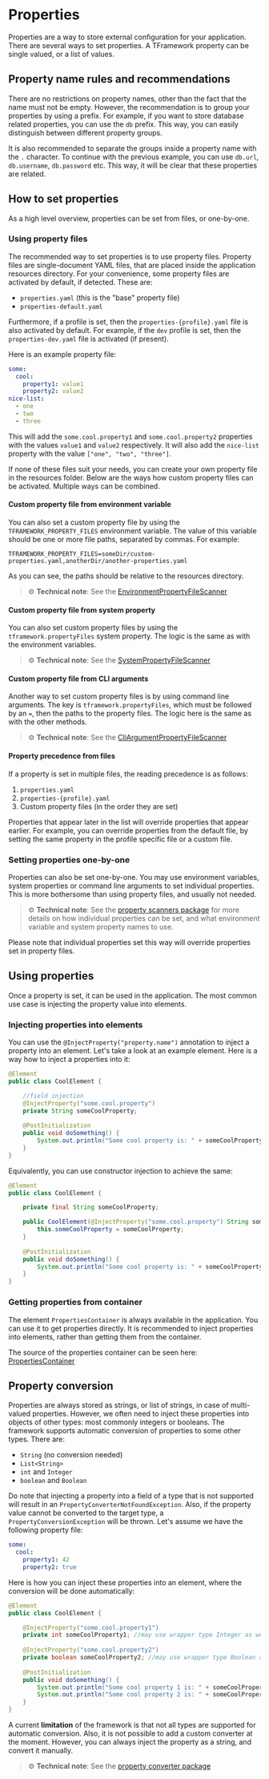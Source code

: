 # Properties

Properties are a way to store external configuration for your application. There are several ways to set properties.
A TFramework property can be single valued, or a list of values.

## Property name rules and recommendations

There are no restrictions on property names, other than the fact that the name must not be empty. However, the 
recommendation is to group your properties by using a prefix. For example, if you want to store database related
properties, you can use the `db` prefix. This way, you can easily distinguish between different property groups.

It is also recommended to separate the groups inside a property name with the `.` character. To continue with the 
previous example, you can use `db.url`, `db.username`, `db.password` etc. This way, it will be clear that these 
properties are related.

## How to set properties

As a high level overview, properties can be set from files, or one-by-one.

### Using property files

The recommended way to set properties is to use property files. Property files are single-document YAML files, that are 
placed inside the application resources directory. For your convenience, some property files are activated by default, if 
detected. These are:

- `properties.yaml` (this is the "base" property file)
- `properties-default.yaml`

Furthermore, if a profile is set, then the `properties-{profile}.yaml` file is also activated by default. For example,
if the `dev` profile is set, then the `properties-dev.yaml` file is activated (if present).

Here is an example property file:

```yaml
some:
  cool:
    property1: value1
    property2: value2
nice-list:
  - one
  - two
  - three
```

This will add the `some.cool.property1` and `some.cool.property2` properties with the values `value1` and `value2` respectively.
It will also add the `nice-list` property with the value `["one", "two", "three"]`.

If none of these files suit your needs, you can create your own property file in the resources folder. Below are the ways 
how custom property files can be activated. Multiple ways can be combined.

#### Custom property file from environment variable

You can also set a custom property file by using the `TFRAMEWORK_PROPERTY_FILES` environment variable. The value of this 
variable should be one or more file paths, separated by commas. For example:

```
TFRAMEWORK_PROPERTY_FILES=someDir/custom-properties.yaml,anotherDir/another-properties.yaml
```

As you can see, the paths should be relative to the resources directory.

> :gear: **Technical note**: See the [EnvironmentPropertyFileScanner](../src/main/java/org/tframework/core/properties/filescanners/EnvironmentPropertyFileScanner.java)

#### Custom property file from system property

You can also set custom property files by using the `tframework.propertyFiles` system property. The logic is 
the same as with the environment variables.

> :gear: **Technical note**: See the [SystemPropertyFileScanner](../src/main/java/org/tframework/core/properties/filescanners/SystemPropertyFileScanner.java)

#### Custom property file from CLI arguments

Another way to set custom property files is by using command line arguments. The key is `tframework.propertyFiles`, which 
must be followed by an `=`, then the paths to the property files. The logic here is the same as with the other methods.

> :gear: **Technical note**: See the [CliArgumentPropertyFileScanner](../src/main/java/org/tframework/core/properties/filescanners/CliArgumentPropertyFileScanner.java)

#### Property precedence from files

If a property is set in multiple files, the reading precedence is as follows:

1. `properties.yaml`
2. `properties-{profile}.yaml`
3. Custom property files (in the order they are set)

Properties that appear later in the list will override properties that appear earlier. For example, you can override properties 
from the default file, by setting the same property in the profile specific file or a custom file.

### Setting properties one-by-one

Properties can also be set one-by-one. You may use environment variables, system properties or command line arguments to set
individual properties. This is more bothersome than using property files, and usually not needed.

> :gear: **Technical note**: See the [property scanners package](../src/main/java/org/tframework/core/properties/scanners)
> for more details on how individual properties can be set, and what environment variable and system property names to use.

Please note that individual properties set this way will override properties set in property files.

## Using properties

Once a property is set, it can be used in the application. The most common use case is injecting the property value into 
elements.

### Injecting properties into elements

You can use the `@InjectProperty("property.name")` annotation to inject a property into an element. Let's take a look at 
an example element. Here is a way how to inject a properties into it:

```java
@Element
public class CoolElement {

    //field injection
    @InjectProperty("some.cool.property")
    private String someCoolProperty;
    
    @PostInitialization
    public void doSomething() {
        System.out.println("Some cool property is: " + someCoolProperty);
    }
}
```

Equivalently, you can use constructor injection to achieve the same:

```java
@Element
public class CoolElement {

    private final String someCoolProperty;

    public CoolElement(@InjectProperty("some.cool.property") String someCoolProperty) {
        this.someCoolProperty = someCoolProperty;
    }
    
    @PostInitialization
    public void doSomething() {
        System.out.println("Some cool property is: " + someCoolProperty);
    }
}
```

### Getting properties from container

The element `PropertiesContainer` is always available in the application. You can use it to get properties directly.
It is recommended to inject properties into elements, rather than getting them from the container.

The source of the properties container can be seen here: [PropertiesContainer](../src/main/java/org/tframework/core/properties/PropertiesContainer.java)

## Property conversion

Properties are always stored as strings, or list of strings, in case of multi-valued properties. However, we often need to 
inject these properties into objects of other types: most commonly integers or booleans. The framework supports automatic
conversion of properties to some other types. There are:

- `String` (no conversion needed)
- `List<String>`
- `int` and `Integer`
- `boolean` and `Boolean`

Do note that injecting a property into a field of a type that is not supported will result in an `PropertyConverterNotFoundException`.
Also, if the property value cannot be converted to the target type, a `PropertyConversionException` will be thrown. Let's assume we 
have the following property file:

```yaml
some:
  cool:
    property1: 42
    property2: true
```

Here is how you can inject these properties into an element, where the conversion will be done automatically:

```java
@Element
public class CoolElement {

    @InjectProperty("some.cool.property1")
    private int someCoolProperty1; //may use wrapper type Integer as well
    
    @InjectProperty("some.cool.property2")
    private boolean someCoolProperty2; //may use wrapper type Boolean as well
    
    @PostInitialization
    public void doSomething() {
        System.out.println("Some cool property 1 is: " + someCoolProperty1);
        System.out.println("Some cool property 2 is: " + someCoolProperty2);
    }
}
```

A current **limitation** of the framework is that not all types are supported for automatic conversion. Also, it is 
not possible to add a custom converter at the moment. However, you can always inject the property as a string, and
convert it manually.

> :gear: **Technical note**: See the [property converter package](../src/main/java/org/tframework/core/properties/converters)